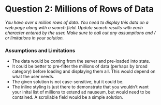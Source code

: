 # Question 2: Millions of Rows of Data

_You have over a million rows of data. You need to display this data on a web page along with a search field. Update search results with each character entered by the user. Make sure to call out any assumptions and / or limitations in your solution._

### Assumptions and Limitations

- The data would be coming from the server and pre-loaded into state.
- It could be better to pre-filter the millions of data (perhaps by broad category) before loading and displaying them all. This would depend on what the user needs.
- The given solution is not case-sensitive, but it could be.
- The inline styling is just there to demonstrate that you wouldn't want your inital list of millions to extend ad nauseum, but would need to be contained. A scrollable field would be a simple solution.
